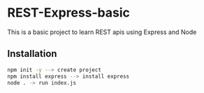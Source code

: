 # REST-Express-basic

This is a basic project to learn REST apis using  Express and Node

## Installation

```bash
npm init -y --> create project
npm install express --> install express
node . -> run index.js
```
    